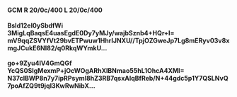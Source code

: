 #### GCM R 20/0c/400 L 20/0c/400
**Bsld12eI0ySbdfWi**<br/>**3MigLqBaqsE4uasEgdE0Dy7yMJy/wajbSznb4+HQr+I=**<br/>**mV9qqZSVYfVt29bvETPwuw1HhrIJNXU//TpjOZGweJp7Lg8mERyv03v8xmgJCukE6Nl82/q0RkqWYmkU...**<br/><br/>
**go+9Zyu4IV4GmQGf**<br/>**YcQS0SIgMexmP+jOcWOgARhXlBNmao55hL1OhcA4XMI=**<br/>**N37cIBWP8n7y7ipRPsyml8hZ3RB7qsxAlqBfReb/N+44gdc5p1Y7QSLNvQ7poAfZQ9t9jqI3KwRwNibX...**